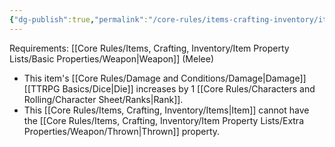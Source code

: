 ```yaml
---
{"dg-publish":true,"permalink":"/core-rules/items-crafting-inventory/item-property-lists/extra-properties/weapon/balanced/"}
---
```


Requirements: [[Core Rules/Items, Crafting, Inventory/Item Property Lists/Basic Properties/Weapon\|Weapon]] (Melee)

- This item's [[Core Rules/Damage and Conditions/Damage\|Damage]] [[TTRPG Basics/Dice\|Die]] increases by 1 [[Core Rules/Characters and Rolling/Character Sheet/Ranks\|Rank]].
- This [[Core Rules/Items, Crafting, Inventory/Items\|Item]] cannot have the [[Core Rules/Items, Crafting, Inventory/Item Property Lists/Extra Properties/Weapon/Thrown\|Thrown]] property.